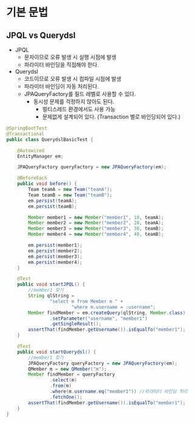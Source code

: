 # 기본 문법

## JPQL vs Querydsl
- JPQL
    - 문자이므로 오류 발생 시 실행 시점에 발생
    - 파라미터 바인딩을 직접해야 한다.
- Querydsl
    - 코드이므로 오류 발생 시 컴파일 시점에 발생
    - 파라미터 바인딩이 자동 처리된다.
    - JPAQueryFactory를 필드 레벨로 사용할 수 있다.
        - 동시성 문제를 걱정하지 않아도 된다.
            - 멀티스레드 환경에서도 사용 가능
            - 문제없게 설계되어 있다. (Transaction 별로 바인딩되어 있다.)
```java
@SpringBootTest
@Transactional
public class QuerydslBasicTest {

    @Autowired
    EntityManager em;

    JPAQueryFactory queryFactory = new JPAQueryFactory(em);

    @BeforeEach
    public void before() {
        Team teamA = new Team("teamA");
        Team teamB = new Team("teamB");
        em.persist(teamA);
        em.persist(teamB);

        Member member1 = new Member("member1", 10, teamA);
        Member member2 = new Member("member2", 20, teamA);
        Member member3 = new Member("member3", 30, teamB);
        Member member4 = new Member("member4", 40, teamB);

        em.persist(member1);
        em.persist(member2);
        em.persist(member3);
        em.persist(member4);
    }

    @Test
    public void startJPQL() {
        //member1 찾기
        String qlString =
                "select m from Member m " +
                        "where m.username = :username";
        Member findMember = em.createQuery(qlString, Member.class)
                .setParameter("username", "member1")
                .getSingleResult();
        assertThat(findMember.getUsername()).isEqualTo("member1");
    }

    @Test
    public void startQuerydsl() {
        //member1 찾기
        JPAQueryFactory queryFactory = new JPAQueryFactory(em);
        QMember m = new QMember("m");
        Member findMember = queryFactory
                .select(m)
                .from(m)
                .where(m.username.eq("member1")) //파라미터 바인딩 처리
                .fetchOne();
        assertThat(findMember.getUsername()).isEqualTo("member1");
    }   
}
```
<br>
